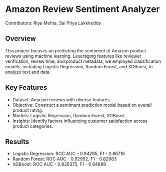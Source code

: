 # Amazon Review Sentiment Analyzer
Contributors: Riya Mehta, Sai Priya Lakkireddy

## Overview
This project focuses on predicting the sentiment of Amazon product reviews using machine learning. Leveraging features like reviewer verification, review time, and product metadata, we employed classification models, including Logistic Regression, Random Forest, and XGBoost, to analyze text and data.

## Key Features
- Dataset: Amazon reviews with diverse features.
- Objective: Construct a sentiment prediction model based on overall product rating.
- Models: Logistic Regression, Random Forest, XGBoost.
- Insights: Identify factors influencing customer satisfaction across product categories.

## Results
- Logistic Regression: ROC AUC - 0.94295, F1 - 0.86716
- Random Forest: ROC AUC - 0.92952, F1 - 0.82983
- XGBoost: ROC AUC - 0.926375, F1 - 0.84889
